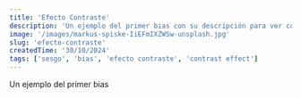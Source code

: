 ```yaml
---
title: 'Efecto Contraste'
description: 'Un ejemplo del primer bias con su descripción para ver cómo queda'
image: '/images/markus-spiske-IiEFmIXZWSw-unsplash.jpg'
slug: 'efecto-contraste'
createdTime: '30/10/2024'
tags: ['sesgo', 'bias', 'efecto contraste', 'contrast effect']
---
```


Un ejemplo del primer bias